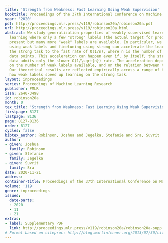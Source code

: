 ```yaml
---
title: 'Strength from Weakness: Fast Learning Using Weak Supervision'
booktitle: Proceedings of the 37th International Conference on Machine Learning
year: '2020'
pdf: http://proceedings.mlr.press/v119/robinson20a/robinson20a.pdf
url: http://proceedings.mlr.press/v119/robinson20a.html
abstract: We study generalization properties of weakly supervised learning, that is,
  learning where only a few "strong" labels (the actual target for prediction) are
  present but many more "weak" labels are available. In particular, we show that pretraining
  using weak labels and finetuning using strong can accelerate the learning rate for
  the strong task to the fast rate of O(1/n), where n is the number of strongly labeled
  data points. This acceleration can happen even if, by itself, the strongly labeled
  data admits only the slower O(1/\sqrt{n}) rate. The acceleration depends continuously
  on the number of weak labels available, and on the relation between the two tasks.
  Our theoretical results are reflected empirically across a range of tasks and illustrate
  how weak labels speed up learning on the strong task.
layout: inproceedings
series: Proceedings of Machine Learning Research
publisher: PMLR
issn: 2640-3498
id: robinson20a
month: 0
tex_title: 'Strength from Weakness: Fast Learning Using Weak Supervision'
firstpage: 8127
lastpage: 8136
page: 8127-8136
order: 8127
cycles: false
bibtex_author: Robinson, Joshua and Jegelka, Stefanie and Sra, Suvrit
author:
- given: Joshua
  family: Robinson
- given: Stefanie
  family: Jegelka
- given: Suvrit
  family: Sra
date: 2020-11-21
address: 
container-title: Proceedings of the 37th International Conference on Machine Learning
volume: '119'
genre: inproceedings
issued:
  date-parts:
  - 2020
  - 11
  - 21
extras:
- label: Supplementary PDF
  link: http://proceedings.mlr.press/v119/robinson20a/robinson20a-supp.pdf
# Format based on citeproc: http://blog.martinfenner.org/2013/07/30/citeproc-yaml-for-bibliographies/
---
```

